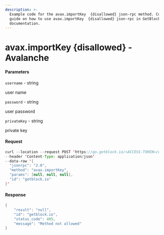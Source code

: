 ```yaml
---
description: >-
  Example code for the avax.importKey  {disallowed} json-rpc method. Сomplete
  guide on how to use avax.importKey  {disallowed} json-rpc in GetBlock.io Web3
  documentation.
---
```


# avax.importKey {disallowed} - Avalanche

#### Parameters

`username` - string

user name

`password` - string

user password

`privateKey` - string

private key

#### Request

```java
curl --location --request POST 'https://go.getblock.io/<ACCESS-TOKEN>/ext/bc/C/rpc' \
--header 'Content-Type: application/json' 
--data-raw '{
  "jsonrpc": "2.0",
  "method": "avax.importKey",
  "params": [null, null, null],
  "id": "getblock.io"
}'
```

#### Response

```java
{
    "result": "null",
    "id": "getblock.io",
    "status_code": 405,
    "message": "Method not allowed"
}
```
